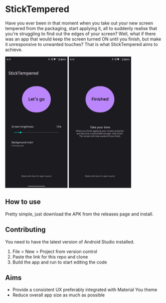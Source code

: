 # StickTempered

Have you ever been in that moment when you take out your new screen tempered from the packaging,
start applying it, all to suddenly realise that you're struggling to find out the edges of your
screen? Well, what if there was an app that would keep the screen turned ON until you finish, but
make it unresponsive to unwanted touches? That is what StickTempered aims to achieve.

<a><img src="https://github.com/vishalkrishnads/StickTempered/blob/main/.github/Screenshots/ss1.jpg?raw=true" height="420" width="200" ></a>
<a><img src="https://github.com/vishalkrishnads/StickTempered/blob/main/.github/Screenshots/ss2.jpg?raw=true" height="420" width="200" ></a>

## How to use

Pretty simple, just download the APK from the releases page and install.

## Contributing

You need to have the latest version of Android Studio installed.

1. File > New > Project from version control
2. Paste the link for this repo and clone
3. Build the app and run to start editing the code

## Aims

* Provide a consistent UX preferably integrated with Material You theme
* Reduce overall app size as much as possible
